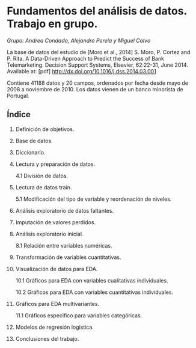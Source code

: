 # Fundamentos del análisis de datos. Trabajo en grupo.

*Grupo: Andrea Condado, Alejandro Perela y Miguel Calvo*


La base de datos del estudio de [Moro et al., 2014] S. Moro, P. Cortez and P. Rita. A Data-Driven Approach to Predict the Success of Bank Telemarketing. Decision Support Systems, Elsevier, 62:22-31, June 2014. Available at: [pdf] http://dx.doi.org/10.1016/j.dss.2014.03.001 

Contiene 41188 datos y 20 campos, ordenados por fecha desde mayo de 2008 a noviembre de 2010. Los datos vienen de un banco minorista de Portugal. 

## Índice


1. Definición de objetivos.

2. Base de datos.

3. Diccionario.

4. Lectura y preparación de datos.

    4.1 División de datos.

5. Lectura de datos train.
   
    5.1 Modificación del tipo de variable y reordenación de niveles.

6. Análisis exploratorio de datos faltantes.

7. Imputación de valores perdidos.

8. Análisis exploratorio inicial.

    8.1 Relación entre variables numéricas.

9. Transformación de variables cuantitativas.

10. Visualización de datos para EDA.

    10.1 Gráficos para EDA con variables cualitativas individuales.
  
    10.2 Gráficos para EDA con variables cuantitativas individuales.

11. Gráficos para EDA multivariantes.

    11.1 Gráficos especifico para variables categóricas.

12. Modelos de regresión logística.

13. Conclusiones del trabajo.
